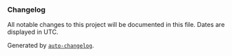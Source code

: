 ### Changelog

All notable changes to this project will be documented in this file. 
Dates are displayed in UTC.

Generated by [`auto-changelog`](https://github.com/CookPete/auto-changelog).
